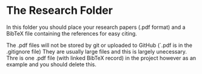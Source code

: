 # The Research Folder

In this folder you should place your research papers (.pdf format) and a BibTeX file containing the references for easy citing.

The .pdf files will not be stored by git or uploaded to GitHub (`.pdf is in the .gitignore file) They are usually large files and this is largely unecessary. Thre is one .pdf file (with linked BibTeX record) in the project however as an example and you should delete this.
